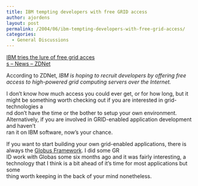 ```yaml
---
title: IBM tempting developers with free GRID access
author: ajordens
layout: post
permalink: /2004/06/ibm-tempting-developers-with-free-grid-access/
categories:
  - General Discussions
---
```

[IBM tries the lure of free grid acces  
s &#8211; News &#8211; ZDNet][1]

According to ZDNet, *IBM is hoping to recruit developers by offering free access to high-powered grid computing servers over the Internet.*

I don&#8217;t know how much access you could ever get, or for how long, but it might be something worth checking out if you are interested in grid-technologies a  
nd don&#8217;t have the time or the bother to setup your own environment. Alternatively, if you are involved in GRID-enabled application development and haven&#8217;t  
ran it on IBM software, now&#8217;s your chance.

If you want to start building your own grid-enabled applications, there is always the [Globus Framework][2]. I did some GR  
ID work with Globas some six months ago and it was fairly interesting, a technology that I think is a bit ahead of it&#8217;s time for most applications but some  
thing worth keeping in the back of your mind nonetheless.

 [1]: http://zdnet.com.com/2100-1104_2-5221371.html "IBM tries the lure of free grid access - News - ZDNet"
 [2]: http://www.globus.org/